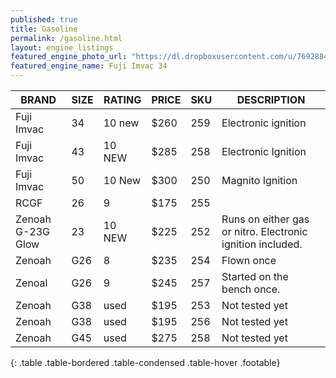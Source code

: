 ```yaml
---
published: true
title: Gasoline
permalink: /gasoline.html
layout: engine_listings
featured_engine_photo_url: "https://dl.dropboxusercontent.com/u/76928840/Website%20Photos/featured/gas.jpg"
featured_engine_name: Fuji Imvac 34
---
```


BRAND              |  SIZE   |  RATING  |  PRICE  |  SKU   |   DESCRIPTION
-------------------|---------|----------|---------|--------|---------------------
Fuji Imvac         | 34      | 10 new   | $260    | 259    | Electronic ignition                                  
Fuji Imvac         | 43      | 10 NEW   | $285    | 258    | Electronic Ignition
Fuji Imvac         | 50      | 10 New   | $300    | 250    | Magnito Ignition                                    
RCGF               | 26      | 9        | $175    | 255    |                                             
Zenoah G-23G Glow  | 23      | 10 NEW   | $225    | 252    | Runs on either gas or nitro.  Electronic ignition included.
Zenoah             | G26     | 8        | $235    | 254    | Flown once
Zenoal             | G26     | 9        | $245    | 257    | Started on the bench once.                                                
Zenoah             | G38     | used     | $195    | 253    | Not tested yet
Zenoah             | G38     | used     | $195    | 256    | Not tested yet
Zenoah             | G45     | used     | $275    | 258    | Not tested yet                                          
{: .table .table-bordered .table-condensed .table-hover .footable}